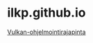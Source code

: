 # ilkp.github.io

[Vulkan-ohjelmointirajapinta](https://ilkp.github.io/Vulkan-ohjelmointirajapinta.pdf)

